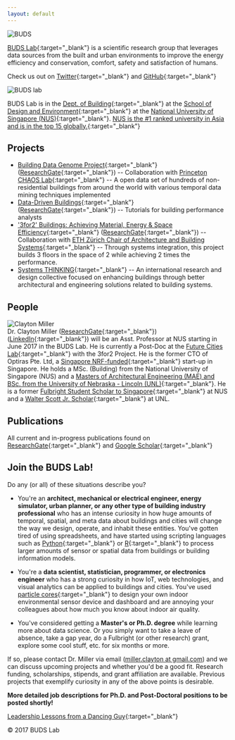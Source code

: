 ```yaml
---
layout: default
---
```


![BUDS](buds-lab.github.io/budslab_banner.png)

[BUDS Lab](https://github.com/buds-lab){:target="_blank"} is a scientific research group that leverages data sources from the built and urban environments to improve the energy efficiency and conservation, comfort, safety and satisfaction of humans.

Check us out on [Twitter](https://twitter.com/buds_lab){:target="_blank"} and [GitHub](https://github.com/buds-lab){:target="_blank"}

![BUDS lab](buds-lab.github.io/nus.png)

BUDS Lab is in the [Dept. of Building](http://www.bdg.nus.edu.sg/){:target="_blank"} at the [School of Design and Environment](http://www.sde.nus.edu.sg/){:target="_blank"} at the [National University of Singapore (NUS)](http://www.nus.edu.sg/){:target="_blank"}. [NUS is the #1 ranked university in Asia and is in the top 15 globally.](http://www.nus.edu.sg/global/rankings.html){:target="_blank"}

## Projects
* [Building Data Genome Project](https://github.com/buds-lab/the-building-data-genome){:target="_blank"} ([ResearchGate](https://www.researchgate.net/project/Building-Data-Genome-Project){:target="_blank"}) -- Collaboration with [Princeton CHAOS Lab](https://chaos.princeton.edu/){:target="_blank"} -- A open data set of hundreds of non-residential buildings from around the world with various temporal data mining techniques implemented
* [Data-Driven Buildings](http://www.datadrivenbuilding.org/){:target="_blank"} ([ResearchGate](https://www.researchgate.net/project/Data-Driven-Buildings){:target="_blank"}) -- Tutorials for building performance analysts 
* ['3for2' Buildings: Achieving Material, Energy & Space Efficiency](http://www.systems.arch.ethz.ch/research/3for2-beyond-efficiency.html){:target="_blank"} ([ResearchGate](https://www.researchgate.net/project/3for2-Buildings-Achieving-Material-Energy-Space-Efficiency){:target="_blank"}) -- Collaboration with [ETH Z&uuml;rich Chair of Architecture and Building Systems](http://www.systems.arch.ethz.ch/){:target="_blank"} -- Through systems integration, this project builds 3 floors in the space of 2 while achieving 2 times the performance.
* [Systems THINKING](http://www.systh.ink/){:target="_blank"} -- An international research and design collective focused on enhancing buildings through better architectural and engineering solutions related to building systems.

## People
![Clayton Miller](buds-lab.github.io/dr_clayton_miller.png)
<br>
Dr. Clayton Miller ([ResearchGate](https://www.researchgate.net/profile/Clayton_Miller2){:target="_blank"})([LinkedIn](https://www.linkedin.com/in/claytonmiller/){:target="_blank"}) will be an Asst. Professor at NUS starting in June 2017 in the BUDS Lab. He is currently a Post-Doc at the [Future Cities Lab](http://www.fcl.ethz.ch/){:target="_blank"} with the 3for2 Project. He is the former CTO of Optiras Pte. Ltd, a [Singapore NRF-funded](https://www.nrf.gov.sg/){:target="_blank"} start-up in Singapore. He holds a MSc. (Building) from the National University of Singapore (NUS) and a [Masters of Architectural Engineering (MAE) and BSc. from the University of Nebraska - Lincoln (UNL)](http://engineering.unl.edu/durhamschool/){:target="_blank"}. He is a former [Fulbright Student Scholar to Singapore](https://fulbrightsg.org/){:target="_blank"} at NUS and a [Walter Scott Jr. Scholar](https://scottscholaralumni.wordpress.com/){:target="_blank"} at UNL. 

## Publications
All current and in-progress publications found on [ResearchGate](https://www.researchgate.net/profile/Clayton_Miller2){:target="_blank"} and [Google Scholar](https://scholar.google.com.sg/citations?user=akL857IAAAAJ&hl=en){:target="_blank"}

## Join the BUDS Lab!
Do any (or all) of these situations describe you?
* You're an **architect, mechanical or electrical engineer, energy simulator, urban planner, or any other type of building industry professional** who has an intense curiosity in how huge amounts of temporal, spatial, and meta data about buildings and cities will change the way we design, operate, and inhabit these entities. You've gotten tired of using spreadsheets, and have started using scripting languages such as [Python](https://www.python.org/){:target="_blank"} or [R](https://www.r-project.org/){:target="_blank"} to process larger amounts of sensor or spatial data from buildings or building information models. 
<!-- You want to learn more about *data science and informatics* -->
* You're a **data scientist, statistician, programmer, or electronics engineer** who has a strong curiosity in how IoT, web technologies, and visual analytics can be applied to buildings and cities. You've used [particle cores](https://www.particle.io/){:target="_blank"} to design your own indoor environmental sensor device and dashboard and are annoying your colleagues about how much you know about indoor air quality. 
<!-- *You want to learn more about buildings and cities.*  -->
* You've considered getting a **Master's or Ph.D. degree** while learning more about data science. Or you simply want to take a leave of absence, take a gap year, do a Fulbright (or other research) grant, explore some cool stuff, etc. for six months or more. 
<!-- *You want to learn more about academia and making an impact with reproducible research.* -->
<!-- * You're very curious about other cultures and the concept of living and working in one of the **world's most diverse and culturally rich Asian cities**.  -->
<!-- *You want to learn more about Asia.* -->

If so, please contact Dr. Miller via email ([miller.clayton at gmail.com](mailto:miller.clayton@gmail.com)) and we can discuss upcoming projects and whether you'd be a good fit. Research funding, scholarships, stipends, and grant affiliation are available. Previous projects that exemplify curiosity in any of the above points is desirable.

**More detailed job descriptions for Ph.D. and Post-Doctoral positions to be posted shortly!**

[Leadership Lessons from a Dancing Guy](https://sivers.org/ff){:target="_blank"}

&copy; 2017 BUDS Lab



<!-- <iframe src="https://ghbtns.com/github-btn.html?user=chibicode&amp;repo=solo&amp;type=watch&amp;count=true&amp;size=large"
  allowtransparency="true" frameborder="0" scrolling="0" width="170" height="30"></iframe><br/> 

<!-- Looking for a more standard Jekyll theme? Try out [Shiori](http://github.com/ellekasai/shiori) theme, which has Bootstrap integration.

## Solo is useful if...

* You want to create an "about me" page from a single markdown file and host it under a custom domain name.
* You want to create a single-page website that's mostly text, like [Know Your Company](https://knowyourcompany.com/).
* You want to share a single markdown file and tried GitHub Gist ([example](https://gist.github.com/dypsilon/5819504)), but would like something nicer-looking.
* You want something like GitHub's [automatic page generator](http://pages.github.com/) for a non-code repository.

This page itself is built with Solo. It's generated from [this markdown file](https://github.com/chibicode/solo/blob/gh-pages/_includes/index.md).

## Usage

First, [install Jekyll](http://jekyllrb.com/docs/installation/). Then download Solo from its [GitHub Repository](https://github.com/chibicode/solo). Start Jekyll and you should see this page up and running.

**The main file you'll be editing is `index.md`**. This becomes the content for the page.

### Other Files

* Edit `_config.yml` to change the site's title and description.
* Edit `_includes/head.html` to add custom code to `<head>`.
* Edit `_includes/scripts.html` to add custom code before `</body>`.
* Edit `CNAME` to host on a custom domain.
* Edit `README.md` before pushing your code.

### Don't use `<h1>` tags

Wthin `index.md`, do not use `<h1>` tags - `<h1>` is reserved for the site title.

### Supported Tags

Solo supports lists, `<hr>`s, `<table>`s,

> blockquotes, and...

~~~html
<pre>code blocks with syntax highlighting.</pre>
~~~

### Keep Solo up to date

Instead of downloading, you can [fork Solo](https://github.com/chibicode/solo/fork) and use the "upstream" strategy described on [this page](https://help.github.com/articles/fork-a-repo) to keep Solo up to date.

## Author

Shu Uesugi ([Twitter](http://twitter.com/chibicode)/[GitHub](http://github.com/chibicode)/[G+](https://plus.google.com/110325199858284431541?rel=author)).

![Shu Uesugi](https://www.gravatar.com/avatar/b868d84bbe2ed30ec45c9253e1c1cefe.jpg?s=200)

### License

[MIT License](http://chibicode.mit-license.org/) -->

